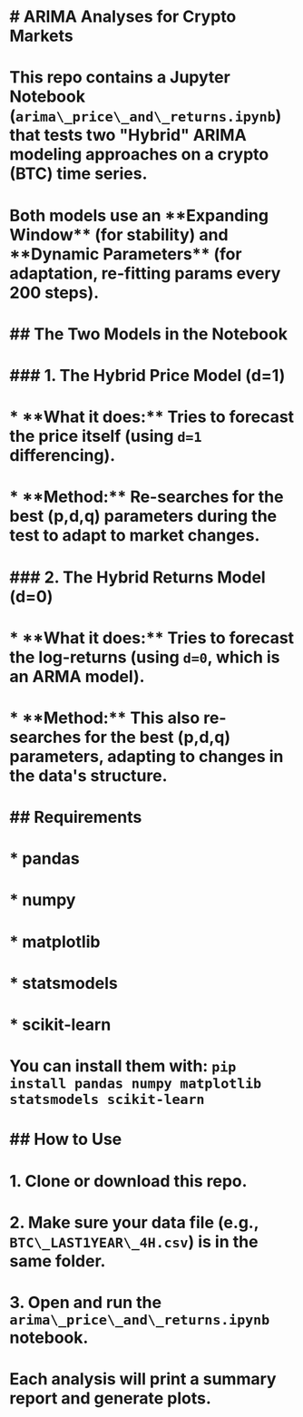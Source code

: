 # \# ARIMA Analyses for Crypto Markets

# 

# This repo contains a Jupyter Notebook (`arima\_price\_and\_returns.ipynb`) that tests two "Hybrid" ARIMA modeling approaches on a crypto (BTC) time series.

# 

# Both models use an \*\*Expanding Window\*\* (for stability) and \*\*Dynamic Parameters\*\* (for adaptation, re-fitting params every 200 steps).

# 

# \## The Two Models in the Notebook

# 

# \### 1. The Hybrid Price Model (d=1)

# \* \*\*What it does:\*\* Tries to forecast the price itself (using `d=1` differencing).

# \* \*\*Method:\*\* Re-searches for the best (p,d,q) parameters during the test to adapt to market changes.

# 

# \### 2. The Hybrid Returns Model (d=0)

# \* \*\*What it does:\*\* Tries to forecast the log-returns (using `d=0`, which is an ARMA model).

# \* \*\*Method:\*\* This also re-searches for the best (p,d,q) parameters, adapting to changes in the data's structure.

# 

# \## Requirements

# 

# \* pandas

# \* numpy

# \* matplotlib

# \* statsmodels

# \* scikit-learn

# 

# You can install them with: `pip install pandas numpy matplotlib statsmodels scikit-learn`

# 

# \## How to Use

# 

# 1\.  Clone or download this repo.

# 2\.  Make sure your data file (e.g., `BTC\_LAST1YEAR\_4H.csv`) is in the same folder.

# 3\.  Open and run the `arima\_price\_and\_returns.ipynb` notebook.

# 

# Each analysis will print a summary report and generate plots.

